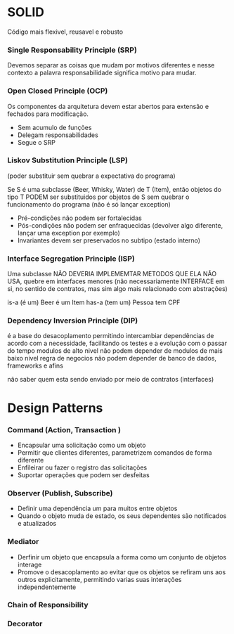 # SOLID

Código mais flexivel, reusavel e robusto

### Single Responsability Principle (SRP)
Devemos separar as coisas que mudam por motivos diferentes e nesse contexto a palavra responsabilidade significa motivo para mudar.

### Open Closed Principle (OCP)
Os componentes da arquitetura devem estar abertos para extensão e fechados para modificação.

* Sem acumulo de funções
* Delegam responsabilidades
* Segue o SRP

### Liskov Substitution Principle (LSP)
(poder substituir sem quebrar a expectativa do programa)

Se S é uma subclasse (Beer, Whisky, Water) de T (Item), então objetos do tipo T PODEM ser substituidos por objetos de S sem quebrar o funcionamento do programa (não é só lançar exception)

* Pré-condições não podem ser fortalecidas 
* Pós-condições não podem ser enfraquecidas (devolver algo diferente, lançar uma exception por exemplo)
* Invariantes devem ser preservados no subtipo (estado interno)

### Interface Segregation Principle (ISP)

Uma subclasse NÃO DEVERIA IMPLEMEMTAR METODOS QUE ELA NÃO USA, quebre em interfaces menores (não necessariamente INTERFACE em si, no sentido de contratos, mas sim algo mais relacionado com abstrações)

is-a (é um) Beer é um Item
has-a (tem um) Pessoa tem CPF

### Dependency Inversion Principle (DIP)

é a base do desacoplamento permitindo intercambiar dependências de acordo com a necessidade, facilitando os testes e a evolução com o passar do tempo
modulos de alto nivel não podem depender de modulos de mais baixo nivel
regra de negocios não podem depender de banco de dados, frameworks e afins

não saber quem esta sendo enviado por meio de contratos (interfaces)


# Design Patterns

### Command (Action, Transaction )

* Encapsular uma solicitação como um objeto
* Permitir que clientes diferentes, parametrizem comandos de forma diferente
* Enfileirar ou fazer o registro das solicitações
* Suportar operações que podem ser desfeitas

### Observer (Publish, Subscribe)

* Definir uma dependência um  para muitos entre objetos
* Quando o objeto muda de estado, os seus dependentes são notificados e atualizados

### Mediator

* Derfinir um objeto que encapsula a forma como um conjunto de objetos interage
* Promove o desacoplamento ao evitar que os objetos se refiram uns aos outros explicitamente, permitindo varias suas interações independentemente

### Chain of Responsibility

### Decorator